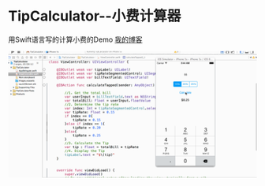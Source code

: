 # TipCalculator--小费计算器
用Swift语言写的计算小费的Demo
[我的博客](http://www.cnblogs.com/spring286)  


![](https://github.com/spring0924/TipCalculator/blob/master/demo.gif)

